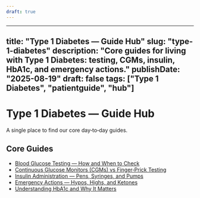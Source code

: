 ```yaml
---
draft: true
---
```


---
title: "Type 1 Diabetes — Guide Hub"
slug: "type-1-diabetes"
description: "Core guides for living with Type 1 Diabetes: testing, CGMs, insulin, HbA1c, and emergency actions."
publishDate: "2025-08-19"
draft: false
tags: ["Type 1 Diabetes", "patientguide", "hub"]
---

# Type 1 Diabetes — Guide Hub

A single place to find our core day‑to‑day guides.

## Core Guides
- [Blood Glucose Testing — How and When to Check](/guides/blood-glucose-testing/)
- [Continuous Glucose Monitors (CGMs) vs Finger‑Prick Testing](/guides/cgm-vs-finger-prick/)
- [Insulin Administration — Pens, Syringes, and Pumps](/guides/insulin-administration/)
- [Emergency Actions — Hypos, Highs, and Ketones](/guides/emergency-actions/)
- [Understanding HbA1c and Why It Matters](/guides/understanding-hba1c/)
